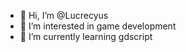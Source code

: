 - 👋 Hi, I’m @Lucrecyus
- 👀 I’m interested in game development
- 🌱 I’m currently learning gdscript

<!---
Lucrecyus/Lucrecyus is a ✨ special ✨ repository because its `README.md` (this file) appears on your GitHub profile.
You can click the Preview link to take a look at your changes.
--->
